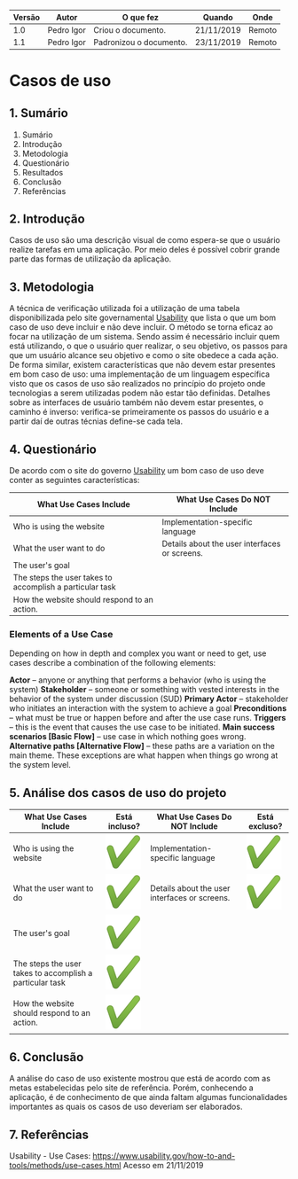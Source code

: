 |Versão| Autor | O que fez |  Quando | Onde |
|------|------| --------  |-------- | -----|
|1.0| Pedro Igor | Criou o documento. |21/11/2019| Remoto |
|1.1| Pedro Igor | Padronizou o documento. |23/11/2019| Remoto |

# Casos de uso

## 1. Sumário
1. Sumário
2. Introdução
3. Metodologia
4. Questionário
5. Resultados
6. Conclusão
7. Referências

## 2. Introdução
Casos de uso são uma descrição visual de como espera-se que o usuário realize tarefas em uma aplicação. Por meio deles é possível cobrir grande parte das formas de utilização da aplicação.

## 3. Metodologia
A técnica de verificação utilizada foi a utilização de uma tabela disponibilizada pelo site governamental [Usability](https://usability.gov) que lista o que um bom caso de uso deve incluir e não deve incluir. O método se torna eficaz ao focar na utilização de um sistema. Sendo assim é necessário incluir quem está utilizando, o que o usuário quer realizar, o seu objetivo, os passos para que um usuário alcance seu objetivo e como o site obedece a cada ação. De forma similar, existem características que não devem estar presentes em bom caso de uso: uma implementação de um linguagem específica visto que os casos de uso são realizados no princípio do projeto onde tecnologias a serem utilizadas podem não estar tão definidas. Detalhes sobre as interfaces de usuário também não devem estar presentes, o caminho é inverso: verifica-se primeiramente os passos do usuário e a partir daí de outras técnias define-se cada tela.

## 4. Questionário

De acordo com o site do governo [Usability](https://usability.gov) um bom caso de uso deve conter as seguintes características:

|   What Use Cases Include  |	What Use Cases Do NOT Include   |
| ----- | ----- |
|   Who is using the website    |    Implementation-specific language   |
|   What the user want to do    |   Details about the user interfaces or screens.   |
|   The user's goal |
|   The steps the user takes to accomplish a particular task    |
|   How the website should respond to an action.    |

 
### Elements of a Use Case
Depending on how in depth and complex you want or need to get, use cases describe a combination of the following elements:

**Actor** – anyone or anything that performs a behavior (who is using the system)
**Stakeholder** – someone or something with vested interests in the behavior of the system under discussion (SUD)
**Primary Actor** – stakeholder who initiates an interaction with the system to achieve a goal
**Preconditions** – what must be true or happen before and after the use case runs.
**Triggers** – this is the event that causes the use case to be initiated.
**Main success scenarios [Basic Flow]** – use case in which nothing goes wrong.
**Alternative paths [Alternative Flow]** – these paths are a variation on the main theme. These exceptions are what happen when things go wrong at the system level.

## 5. Análise dos casos de uso do projeto

|   What Use Cases Include  |   Está incluso?   |	What Use Cases Do NOT Include   |   Está excluso?   |
| ----- | ----- | ----- | ----- |
|   Who is using the website    |![](../../img/analise/verificacao/t.png)|    Implementation-specific language   |![](../../img/analise/verificacao/t.png)|
|   What the user want to do    |![](../../img/analise/verificacao/t.png)|   Details about the user interfaces or screens.   |![](../../img/analise/verificacao/t.png)|
|   The user's goal |![](../../img/analise/verificacao/t.png)|
|   The steps the user takes to accomplish a particular task    |![](../../img/analise/verificacao/t.png)|
|   How the website should respond to an action.    |![](../../img/analise/verificacao/t.png)|

## 6. Conclusão

A análise do caso de uso existente mostrou que está de acordo com as metas estabelecidas pelo site de referência. Porém, conhecendo a aplicação, é de conhecimento de que ainda faltam algumas funcionalidades importantes as quais os casos de uso deveriam ser elaborados.


## 7. Referências
Usability - Use Cases: <https://www.usability.gov/how-to-and-tools/methods/use-cases.html> Acesso em 21/11/2019